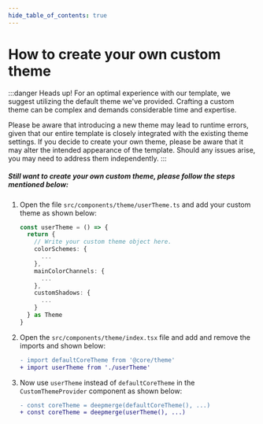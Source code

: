 ```yaml
---
hide_table_of_contents: true
---
```


# How to create your own custom theme

:::danger Heads up!
For an optimal experience with our template, we suggest utilizing the default theme we've provided. Crafting a custom theme can be complex and demands considerable time and expertise.

Please be aware that introducing a new theme may lead to runtime errors, given that our entire template is closely integrated with the existing theme settings. If you decide to create your own theme, please be aware that it may alter the intended appearance of the template. Should any issues arise, you may need to address them independently.
:::

##### Still want to create your own custom theme, please follow the steps mentioned below:

1. Open the file `src/components/theme/userTheme.ts` and add your custom theme as shown below:

    ```ts title="src/components/theme/userTheme.ts"
    const userTheme = () => {
      return {
        // Write your custom theme object here.
        colorSchemes: {
          ...
        },
        mainColorChannels: {
          ...
        },
        customShadows: {
          ...
        }
      } as Theme
    }
    ```

2. Open the `src/components/theme/index.tsx` file and add and remove the imports and shown below:

   ```diff
   - import defaultCoreTheme from '@core/theme'
   + import userTheme from './userTheme'
   ```

3. Now use `userTheme` instead of `defaultCoreTheme` in the `CustomThemeProvider` component as shown below:

    ```diff title="src/components/theme/index.tsx"
    - const coreTheme = deepmerge(defaultCoreTheme(), ...)
    + const coreTheme = deepmerge(userTheme(), ...)
    ```

